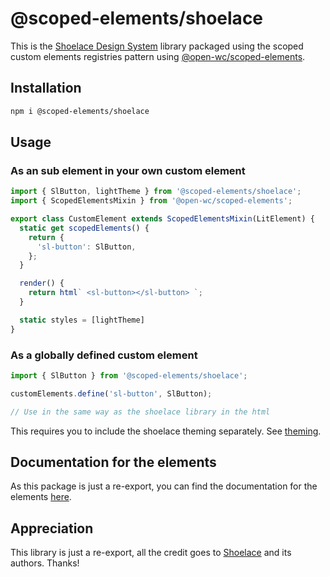 # @scoped-elements/shoelace

This is the [Shoelace Design System](https://shoelace.style/) library packaged using the scoped custom elements registries pattern using [@open-wc/scoped-elements](https://www.npmjs.com/package/@open-wc/scoped-elements).

## Installation

```bash
npm i @scoped-elements/shoelace
```

## Usage

### As an sub element in your own custom element

```js
import { SlButton, lightTheme } from '@scoped-elements/shoelace';
import { ScopedElementsMixin } from '@open-wc/scoped-elements';

export class CustomElement extends ScopedElementsMixin(LitElement) {
  static get scopedElements() {
    return {
      'sl-button': SlButton,
    };
  }

  render() {
    return html` <sl-button></sl-button> `;
  }

  static styles = [lightTheme]
}
```

### As a globally defined custom element

```js
import { SlButton } from '@scoped-elements/shoelace';

customElements.define('sl-button', SlButton);

// Use in the same way as the shoelace library in the html
```

This requires you to include the shoelace theming separately. See [theming](https://shoelace.style/getting-started/themes?id=activating-themes).

## Documentation for the elements

As this package is just a re-export, you can find the documentation for the elements [here](https://shoelace.style/).

## Appreciation

This library is just a re-export, all the credit goes to [Shoelace](https://shoelace.style/) and its authors. Thanks!
